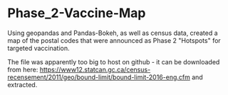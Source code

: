 # Phase_2-Vaccine-Map

Using geopandas and Pandas-Bokeh, as well as census data, created a map of the postal codes that were announced as Phase 2 "Hotspots" for targeted vaccination.

The file was apparently too big to host on github - it can be downloaded from here:
https://www12.statcan.gc.ca/census-recensement/2011/geo/bound-limit/bound-limit-2016-eng.cfm 
and extracted.
